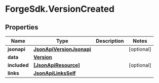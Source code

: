# ForgeSdk.VersionCreated

## Properties
Name | Type | Description | Notes
------------ | ------------- | ------------- | -------------
**jsonapi** | [**JsonApiVersionJsonapi**](JsonApiVersionJsonapi.md) |  | [optional] 
**data** | [**Version**](Version.md) |  | 
**included** | [**[JsonApiResource]**](JsonApiResource.md) |  | [optional] 
**links** | [**JsonApiLinksSelf**](JsonApiLinksSelf.md) |  | 


